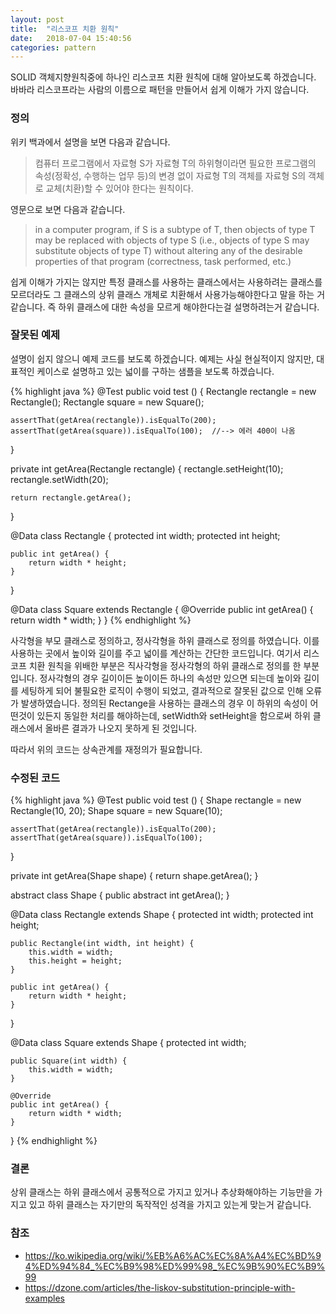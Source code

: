 ```yaml
---
layout: post
title:  "리스코프 치환 원칙"
date:   2018-07-04 15:40:56
categories: pattern
---
```

SOLID 객체지향원칙중에 하나인 리스코프 치환 원칙에 대해 알아보도록 하겠습니다.
바바라 리스코프라는 사람의 이름으로 패턴을 만들어서 쉽게 이해가 가지 않습니다.


### 정의
위키 백과에서 설명을 보면 다음과 같습니다.

> 컴퓨터 프로그램에서 자료형 S가 자료형 T의 하위형이라면 필요한 프로그램의 속성(정확성, 수행하는 업무 등)의 변경 없이 자료형 T의 객체를 자료형 S의 객체로 교체(치환)할 수 있어야 한다는 원칙이다.

영문으로 보면 다음과 같습니다.
> in a computer program, if S is a subtype of T, then objects of type T may be replaced with objects of type S (i.e., objects of type S may substitute objects of type T) without altering any of the desirable properties of that program (correctness, task performed, etc.)

쉽게 이해가 가지는 않지만 특정 클래스를 사용하는 클래스에서는 사용하려는 클래스를 모르더라도 그 클래스의 상위 클래스 개체로 치환해서 사용가능해야한다고 말을 하는 거 같습니다. 즉 하위 클래스에 대한 속성을 모르게 해야한다는걸 설명하려는거 같습니다.

### 잘못된 예제
설명이 쉽지 않으니 예제 코드를 보도록 하겠습니다. 예제는 사실 현실적이지 않지만, 대표적인 케이스로 설명하고 있는 넓이를 구하는 샘플을 보도록 하겠습니다.

{% highlight java %}
@Test
public void test () {
    Rectangle rectangle = new Rectangle();
    Rectangle square = new Square();

    assertThat(getArea(rectangle)).isEqualTo(200);
    assertThat(getArea(square)).isEqualTo(100);  //--> 에러 400이 나옴
}

private int getArea(Rectangle rectangle) {
    rectangle.setHeight(10);
    rectangle.setWidth(20);

    return rectangle.getArea();
}

@Data
class Rectangle {
    protected int width;
    protected int height;

    public int getArea() {
        return width * height;
    }
}

@Data
class Square extends Rectangle {
    @Override
    public int getArea() {
        return width * width;
    }
}
{% endhighlight %}

사각형을 부모 클래스로 정의하고, 정사각형을 하위 클래스로 정의를 하였습니다.
이를 사용하는 곳에서 높이와 길이를 주고 넓이를 계산하는 간단한 코드입니다.
여기서 리스코프 치환 원칙을 위배한 부분은 직사각형을 정사각형의 하위 클래스로 정의를 한 부분입니다.
정사각형의 경우 길이이든 높이이든 하나의 속성만 있으면 되는데 높이와 길이를 세팅하게 되어 불필요한 로직이 수행이 되었고, 결과적으로 잘못된 값으로 인해 오류가 발생하였습니다.
정의된 Rectange을 사용하는 클래스의 경우 이 하위의 속성이 어떤것이 있든지 동일한 처리를 해야하는데, setWidth와 setHeight을 함으로써 하위 클래스에서 올바른 결과가 나오지 못하게 된 것입니다.

따라서 위의 코드는 상속관계를 재정의가 필요합니다.

### 수정된 코드
{% highlight java %}
@Test
public void test () {
    Shape rectangle = new Rectangle(10, 20);
    Shape square = new Square(10);

    assertThat(getArea(rectangle)).isEqualTo(200);
    assertThat(getArea(square)).isEqualTo(100);
}

private int getArea(Shape shape) {
    return shape.getArea();
}

abstract class Shape {
    public abstract int getArea();
}

@Data
class Rectangle extends Shape {
    protected int width;
    protected int height;

    public Rectangle(int width, int height) {
        this.width = width;
        this.height = height;
    }

    public int getArea() {
        return width * height;
    }
}

@Data
class Square extends Shape {
    protected int width;

    public Square(int width) {
        this.width = width;
    }

    @Override
    public int getArea() {
        return width * width;
    }
}
{% endhighlight %}

### 결론
상위 클래스는 하위 클래스에서 공통적으로 가지고 있거나 추상화해야하는 기능만을 가지고 있고 하위 클래스는 자기만의 독작적인 성격을 가지고 있는게 맞는거 같습니다.

### 참조
* https://ko.wikipedia.org/wiki/%EB%A6%AC%EC%8A%A4%EC%BD%94%ED%94%84_%EC%B9%98%ED%99%98_%EC%9B%90%EC%B9%99
* https://dzone.com/articles/the-liskov-substitution-principle-with-examples
